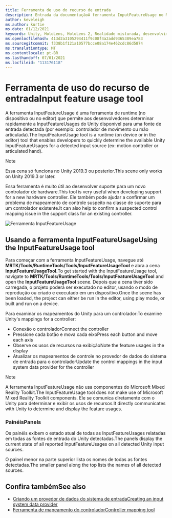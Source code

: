 ```yaml
---
title: Ferramenta de uso do recurso de entrada
description: Entrada da documentaçãoA ferramenta InputFeatureUsage no MRTK
author: keveleigh
ms.author: kurtie
ms.date: 01/12/2021
keywords: Unity, HoloLens, HoloLens 2, Realidade misturada, desenvolvimento, MRTK,
ms.openlocfilehash: 413d2a3105294411f9c08f4a2add9365389ea783
ms.sourcegitcommit: f338b1f121a10577bcce08a174e462cdc86d5874
ms.translationtype: MT
ms.contentlocale: pt-BR
ms.lasthandoff: 07/01/2021
ms.locfileid: "113176118"
---
```

# <a name="input-feature-usage-tool"></a><span data-ttu-id="8640f-104">Ferramenta de uso do recurso de entrada</span><span class="sxs-lookup"><span data-stu-id="8640f-104">Input feature usage tool</span></span>

<span data-ttu-id="8640f-105">A ferramenta InputFeatureUsage é uma ferramenta de runtime (no dispositivo ou no editor) que permite aos desenvolvedores determinar rapidamente a InputFeatureUsages do Unity disponível para uma fonte de entrada detectada (por exemplo: controlador de movimento ou mão articulada).</span><span class="sxs-lookup"><span data-stu-id="8640f-105">The InputFeatureUsage tool is a runtime (on device or in the editor) tool that enables developers to quickly determine the available Unity InputFeatureUsages for a detected input source (ex: motion controller or articulated hand).</span></span>

> [!NOTE]
> <span data-ttu-id="8640f-106">Essa cena só funciona no Unity 2019.3 ou posterior.</span><span class="sxs-lookup"><span data-stu-id="8640f-106">This scene only works on Unity 2019.3 or later.</span></span>

<span data-ttu-id="8640f-107">Essa ferramenta é muito útil ao desenvolver suporte para um novo controlador de hardware.</span><span class="sxs-lookup"><span data-stu-id="8640f-107">This tool is very useful when developing support for a new hardware controller.</span></span> <span data-ttu-id="8640f-108">Ele também pode ajudar a confirmar um problema de mapeamento de controle suspeito na classe de suporte para um controlador existente.</span><span class="sxs-lookup"><span data-stu-id="8640f-108">It can also help to confirm a suspected control mapping issue in the support class for an existing controller.</span></span>

![Ferramenta InputFeatureUsage](../images/controller-mapping-tool/InputFeatureUsages.png)

## <a name="using-the-inputfeatureusage-tool"></a><span data-ttu-id="8640f-110">Usando a ferramenta InputFeatureUsage</span><span class="sxs-lookup"><span data-stu-id="8640f-110">Using the InputFeatureUsage tool</span></span>

<span data-ttu-id="8640f-111">Para começar com a ferramenta InputFeatureUsage, navegue até **MRTK/Tools/RuntimeTools/Tools/InputFeatureUsageTool** e abra a cena **InputFeatureUsageTool.**</span><span class="sxs-lookup"><span data-stu-id="8640f-111">To get started with the InputFeatureUsage tool, navigate to **MRTK/Tools/RuntimeTools/Tools/InputFeatureUsageTool** and open the **InputFeatureUsageTool** scene.</span></span> <span data-ttu-id="8640f-112">Depois que a cena tiver sido carregada, o projeto poderá ser executado no editor, usando o modo de reprodução ou criado e executado em um dispositivo.</span><span class="sxs-lookup"><span data-stu-id="8640f-112">Once the scene has been loaded, the project can either be run in the editor, using play mode, or built and run on a device.</span></span>

<span data-ttu-id="8640f-113">Para examinar os mapeamentos do Unity para um controlador:</span><span class="sxs-lookup"><span data-stu-id="8640f-113">To examine Unity's mappings for a controller:</span></span>

- <span data-ttu-id="8640f-114">Conexão o controlador</span><span class="sxs-lookup"><span data-stu-id="8640f-114">Connect the controller</span></span>
- <span data-ttu-id="8640f-115">Pressione cada botão e mova cada eixo</span><span class="sxs-lookup"><span data-stu-id="8640f-115">Press each button and move each axis</span></span>
- <span data-ttu-id="8640f-116">Observe os usos de recursos na exibição</span><span class="sxs-lookup"><span data-stu-id="8640f-116">Note the feature usages in the display</span></span>
- <span data-ttu-id="8640f-117">Atualizar os mapeamentos de controle no provedor de dados do sistema de entrada para o controlador</span><span class="sxs-lookup"><span data-stu-id="8640f-117">Update the control mappings in the input system data provider for the controller</span></span>

> [!NOTE]
> <span data-ttu-id="8640f-118">A ferramenta InputFeatureUsage não usa componentes do Microsoft Mixed Reality Toolkit.</span><span class="sxs-lookup"><span data-stu-id="8640f-118">The InputFeatureUsage tool does not make use of Microsoft Mixed Reality Toolkit components.</span></span> <span data-ttu-id="8640f-119">Ele se comunica diretamente com o Unity para determinar e exibir os usos de recursos.</span><span class="sxs-lookup"><span data-stu-id="8640f-119">It directly communicates with Unity to determine and display the feature usages.</span></span>

### <a name="panels"></a><span data-ttu-id="8640f-120">Painéis</span><span class="sxs-lookup"><span data-stu-id="8640f-120">Panels</span></span>

<span data-ttu-id="8640f-121">Os painéis exibem o estado atual de todas as InputFeatureUsages relatadas em todas as fontes de entrada do Unity detectadas.</span><span class="sxs-lookup"><span data-stu-id="8640f-121">The panels display the current state of all reported InputFeatureUsages on all detected Unity input sources.</span></span>

<span data-ttu-id="8640f-122">O painel menor na parte superior lista os nomes de todas as fontes detectadas.</span><span class="sxs-lookup"><span data-stu-id="8640f-122">The smaller panel along the top lists the names of all detected sources.</span></span>

## <a name="see-also"></a><span data-ttu-id="8640f-123">Confira também</span><span class="sxs-lookup"><span data-stu-id="8640f-123">See also</span></span>

- [<span data-ttu-id="8640f-124">Criando um provedor de dados do sistema de entrada</span><span class="sxs-lookup"><span data-stu-id="8640f-124">Creating an input system data provider</span></span>](../input/create-data-provider.md)
- [<span data-ttu-id="8640f-125">Ferramenta de mapeamento do controlador</span><span class="sxs-lookup"><span data-stu-id="8640f-125">Controller mapping tool</span></span>](controller-mapping-tool.md)
